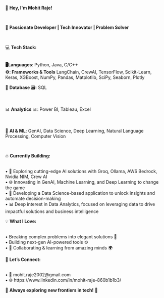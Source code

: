 <p>👋 <b>Hey, I'm Mohit Raje!</b></p><br>
<p>🚀 <b>Passionate Developer | Tech Innovator | Problem Solver</b></p><br>

<p>💻 <b>Tech Stack:</b></p><br>
<b> 🖥️Languages</b>: Python, Java, C/C++<br>
<b>⚙️: Frameworks & Tools</b> LangChain, CrewAI, TensorFlow, Scikit-Learn, Keras, XGBoost, NumPy, Pandas, Matplotlib, SciPy, Seaborn, Plotly<br>
<p>📂 <b>Database</b> 🗃️: SQL</p><br>
<p>📊 <b>Analytics</b> 📊: Power BI, Tableau, Excel</p><br>
<p>🧠 <b>AI & ML</b>: GenAI, Data Science, Deep Learning, Natural Language Processing, Computer Vision</p><br>

<p>🔥 <b>Currently Building:</b></p><br>
• 🤖 Exploring cutting-edge AI solutions with Groq, Ollama, AWS Bedrock, Nvidia NIM, Crew AI<br>
• 🌐 Innovating in GenAI, Machine Learning, and Deep Learning to change the game<br>
• 🧠 Developing a Data Science-based application to unlock insights and automate decision-making<br>
• 📊 Deep interest in Data Analytics, focused on leveraging data to drive impactful solutions and business intelligence<br>

<p>💡 <b>What I Love:</b></p><br>
• Breaking complex problems into elegant solutions 🧩<br>
• Building next-gen AI-powered tools ⚙️<br>
• 💬 Collaborating & learning from amazing minds 🌍<br>

<p>🔗 <b>Let’s Connect:</b></p><br>
• 📧 mohit.raje2002@gmail.com<br>
• 🌐 https://www.linkedin.com/in/mohit-raje-860b1b1b3/<br>

🌟 <b>Always exploring new frontiers in tech!</b> 🚀<br>
